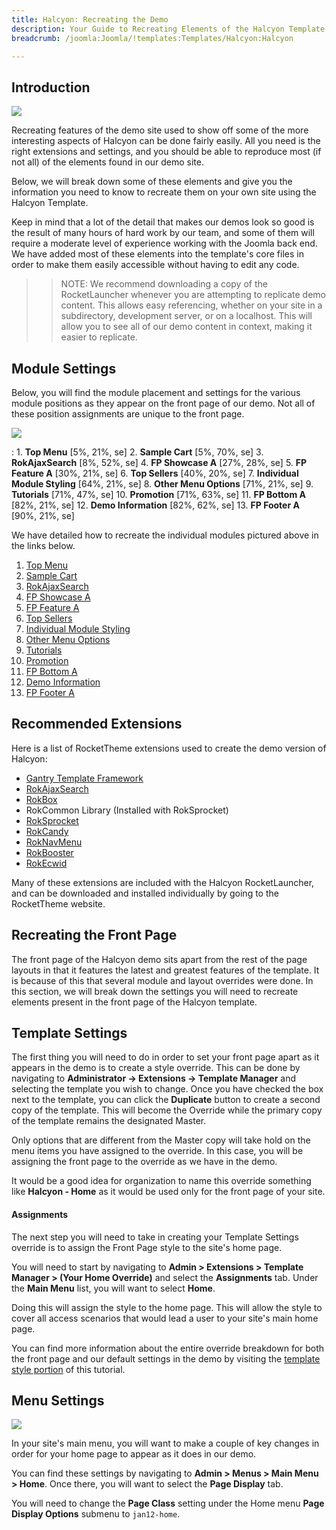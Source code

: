 ```yaml
---
title: Halcyon: Recreating the Demo
description: Your Guide to Recreating Elements of the Halcyon Template for Joomla
breadcrumb: /joomla:Joomla/!templates:Templates/Halcyon:Halcyon

---
```


Introduction
-----

![][Halcyon2]

Recreating features of the demo site used to show off some of the more interesting aspects of Halcyon can be done fairly easily. All you need is the right extensions and settings, and you should be able to reproduce most (if not all) of the elements found in our demo site. 

Below, we will break down some of these elements and give you the information you need to know to recreate them on your own site using the Halcyon Template.

Keep in mind that a lot of the detail that makes our demos look so good is the result of many hours of hard work by our team, and some of them will require a moderate level of experience working with the Joomla back end. We have added most of these elements into the template's core files in order to make them easily accessible without having to edit any code.

>> NOTE: We recommend downloading a copy of the RocketLauncher whenever you are attempting to replicate demo content. This allows easy referencing, whether on your site in a subdirectory, development server, or on a localhost. This will allow you to see all of our demo content in context, making it easier to replicate.

Module Settings
-----


Below, you will find the module placement and settings for the various module positions as they appear on the front page of our demo. Not all of these position assignments are unique to the front page.

![][Halcyon]

:   1. **Top Menu**  [5%, 21%, se]
    2. **Sample Cart**  [5%, 70%, se]
    3. **RokAjaxSearch**  [8%, 52%, se]
    4. **FP Showcase A**  [27%, 28%, se]
    5. **FP Feature A**  [30%, 21%, se]
    6. **Top Sellers** [40%, 20%, se]
    7. **Individual Module Styling** [64%, 21%, se]
    8. **Other Menu Options** [71%, 21%, se]
    9. **Tutorials** [71%, 47%, se]
    10. **Promotion** [71%, 63%, se]
    11. **FP Bottom A** [82%, 21%, se]
    12. **Demo Information** [82%, 62%, se]
    13. **FP Footer A** [90%, 21%, se]

We have detailed how to recreate the individual modules pictured above in the links below.

1. [Top Menu][module1]
2. [Sample Cart][module2]
3. [RokAjaxSearch][module3]
4. [FP Showcase A][module4]
5. [FP Feature A][module5]
6. [Top Sellers][module6]
7. [Individual Module Styling][module7]
8. [Other Menu Options][module8]
9. [Tutorials][module9]
10. [Promotion][module10]
11. [FP Bottom A][module11]
12. [Demo Information][module12]
13. [FP Footer A][module13]

Recommended Extensions
-----

Here is a list of RocketTheme extensions used to create the demo version of Halcyon:

* [Gantry Template Framework][gantry]
* [RokAjaxSearch][rokajaxsearch]
* [RokBox][rokbox]
* RokCommon Library (Installed with RokSprocket)
* [RokSprocket][roksprocket]
* [RokCandy][rokcandy]
* [RokNavMenu][roknavmenu]
* [RokBooster][rokbooster]
* [RokEcwid][rokecwid]

Many of these extensions are included with the Halcyon RocketLauncher, and can be downloaded and installed individually by going to the RocketTheme website.

Recreating the Front Page
-----

The front page of the Halcyon demo sits apart from the rest of the page layouts in that it features the latest and greatest features of the template. It is because of this that several module and layout overrides were done. In this section, we will break down the settings you will need to recreate elements present in the front page of the Halcyon template.

Template Settings
-----

The first thing you will need to do in order to set your front page apart as it appears in the demo is to create a style override. This can be done by navigating to **Administrator -> Extensions -> Template Manager** and selecting the template you wish to change.  Once you have checked the box next to the template, you can click the **Duplicate** button to create a second copy of the template. This will become the Override while the primary copy of the template remains the designated Master.

Only options that are different from the Master copy will take hold on the menu items you have assigned to the override. In this case, you will be assigning the front page to the override as we have in the demo.

It would be a good idea for organization to name this override something like **Halcyon - Home** as it would be used only for the front page of your site.

#### Assignments

The next step you will need to take in creating your Template Settings override is to assign the Front Page style to the site's home page. 

You will need to start by navigating to **Admin > Extensions > Template Manager > (Your Home Override)** and select the **Assignments** tab. Under the **Main Menu** list, you will want to select **Home**.

Doing this will assign the style to the home page. This will allow the style to cover all access scenarios that would lead a user to your site's main home page.

You can find more information about the entire override breakdown for both the front page and our default settings in the demo by visiting the [template style portion][demooverride] of this tutorial.

Menu Settings
-----

![](menu_1.png)

In your site's main menu, you will want to make a couple of key changes in order for your home page to appear as it does in our demo.

You can find these settings by navigating to **Admin > Menus > Main Menu > Home**. Once there, you will want to select the **Page Display** tab.

You will need to change the **Page Class** setting under the Home menu **Page Display Options** submenu to `jan12-home`.

[gantry]: http://gantry.org/downloads
[rokajaxsearch]: http://www.rockettheme.com/joomla/extensions/rokajaxsearch
[rokbox]: http://www.rockettheme.com/joomla/extensions/rokbox
[roksprocket]: http://www.rockettheme.com/joomla/extensions/roksprocket
[halcyon]: assets/halcyon2.jpeg
[halcyon2]: assets/halcyon.jpeg
[demooverride]: demo_override.md
[roknavmenu]: http://www.rockettheme.com/joomla/extensions/roknavmenu
[rokbooster]: http://www.rockettheme.com/joomla/extensions/rokbooster
[rokcandy]: http://www.rockettheme.com/joomla/extensions/rokcandy
[module1]: demo_module_1.md
[module2]: demo_module_2.md
[module3]: demo_module_3.md
[module4]: demo_module_4.md
[module5]: demo_module_5.md
[module6]: demo_module_6.md
[module7]: demo_module_7.md
[module8]: demo_module_8.md
[module9]: demo_module_9.md
[module10]: demo_module_10.md
[module11]: demo_module_11.md
[module12]: demo_module_12.md
[module13]: demo_module_13.md
[module14]: demo_module_14.md
[module15]: demo_module_15.md
[mainmenu]: assets/menu_1.jpg
[icons]: http://fortawesome.github.io/Font-Awesome/icons/
[article]: assets/article.jpg
[rokecwid]: http://kb.ecwid.com/w/page/15853297/Joomla#Installation